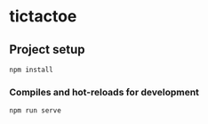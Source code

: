 # tictactoe

## Project setup
```
npm install
```

### Compiles and hot-reloads for development
```
npm run serve
```
